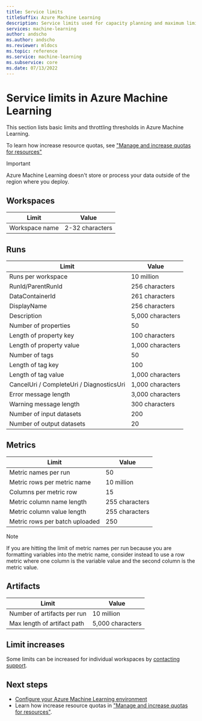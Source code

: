 ```yaml
---
title: Service limits
titleSuffix: Azure Machine Learning
description: Service limits used for capacity planning and maximum limits on requests and responses for Azure Machine Learning.
services: machine-learning
author: andscho
ms.author: andscho
ms.reviewer: mldocs
ms.topic: reference
ms.service: machine-learning
ms.subservice: core
ms.date: 07/13/2022
---
```


# Service limits in Azure Machine Learning

This section lists basic limits and throttling thresholds in Azure Machine Learning. 

To learn how increase resource quotas, see ["Manage and increase quotas for resources"](how-to-manage-quotas.md)

> [!Important]
> Azure Machine Learning doesn't store or process your data outside of the region where you deploy.


## Workspaces
| Limit | Value |
| --- | --- |
| Workspace name | 2-32 characters |

## Runs
| Limit | Value |
| --- | --- |
| Runs per workspace | 10 million |
| RunId/ParentRunId | 256 characters |
| DataContainerId | 261 characters |
| DisplayName |256 characters|
| Description |5,000 characters|
| Number of properties |50 |
| Length of property key |100 characters |
| Length of property value |1,000 characters |
| Number of tags |50 |
| Length of tag key |100 |
| Length of tag value |1,000 characters |
| CancelUri / CompleteUri / DiagnosticsUri |1,000 characters |
| Error message length |3,000 characters |
| Warning message length |300 characters |
| Number of input datasets |200 |
| Number of output datasets |20 |


## Metrics
| Limit | Value |
| --- | --- |
| Metric names per run |50|
| Metric rows per metric name |10 million|
| Columns per metric row |15|
| Metric column name length |255 characters |
| Metric column value length |255 characters |
| Metric rows per batch uploaded | 250 |

> [!NOTE]
> If you are hitting the limit of metric names per run because you are formatting variables into the metric name, consider instead to use a row metric where one column is the variable value and the second column is the metric value.

## Artifacts

| Limit | Value |
| --- | --- |
| Number of artifacts per run |10 million|
| Max length of artifact path |5,000 characters |

## Limit increases

Some limits can be increased for individual workspaces by [contacting support](https://portal.azure.com/#blade/Microsoft_Azure_Support/HelpAndSupportBlade/newsupportrequest/). 

## Next steps

- [Configure your Azure Machine Learning environment](how-to-configure-environment.md)
- Learn how increase resource quotas in ["Manage and increase quotas for resources"](how-to-manage-quotas.md).

